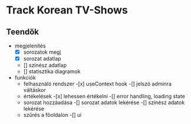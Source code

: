 # Track Korean TV-Shows

## Teendők

- megjelenítés
  - [x] sorozatok megj
  - [x] sorozat adatlap
  - [] színész adatlap
  - [] statisztika diagramok
- funkciók
  - felhasználó rendszer -[x] useContext hook
    -[] jelszó adminra váltáskor
  - értékelések -[x] lehessen értékelni
    -[] error handling, loading state
  - sorozat hozzáadása
    -[] sorozat adatok lekérése
    -[] színész adatok lekérése
  - szűrés a főoldalon
    -[] ui
